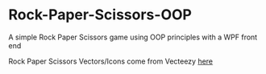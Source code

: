 # Rock-Paper-Scissors-OOP
A simple Rock Paper Scissors game using OOP principles with a WPF front end


Rock Paper Scissors Vectors/Icons come from Vecteezy [here](https://www.vecteezy.com/free-vector/rock-paper-scissors)
